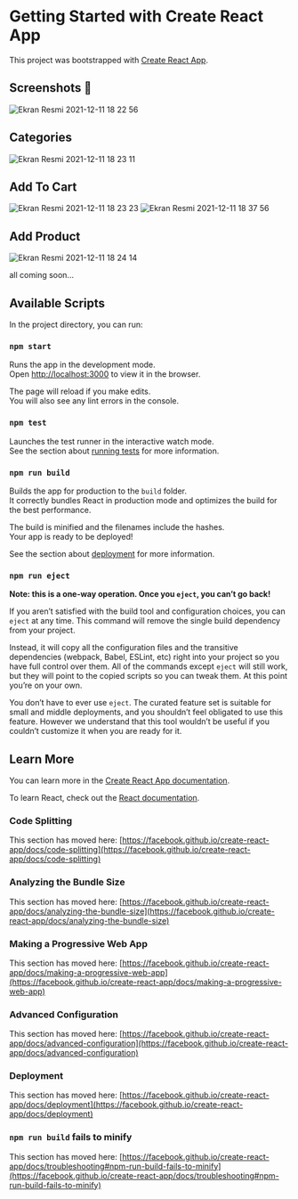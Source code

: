 # Getting Started with Create React App

This project was bootstrapped with [Create React App](https://github.com/facebook/create-react-app).

## Screenshots 📸
![Ekran Resmi 2021-12-11 18 22 56](https://user-images.githubusercontent.com/71590619/145682256-7929be5f-308a-440e-b928-86ac1ae813b3.png)

## Categories
![Ekran Resmi 2021-12-11 18 23 11](https://user-images.githubusercontent.com/71590619/145682277-3508a197-beab-45ac-b1a3-9d08a13b2903.png)

## Add To Cart
![Ekran Resmi 2021-12-11 18 23 23](https://user-images.githubusercontent.com/71590619/145682284-afc7e1c0-d3a4-4cb4-885f-d456a2d9a1e3.png)
![Ekran Resmi 2021-12-11 18 37 56](https://user-images.githubusercontent.com/71590619/145682381-85a460b8-cfba-43ff-b649-935468d2e789.png)


## Add Product
![Ekran Resmi 2021-12-11 18 24 14](https://user-images.githubusercontent.com/71590619/145682292-ad09f3c4-7e61-4ccc-af72-99f63760abf3.png)


all coming soon...


## Available Scripts

In the project directory, you can run:

### `npm start`

Runs the app in the development mode.\
Open [http://localhost:3000](http://localhost:3000) to view it in the browser.

The page will reload if you make edits.\
You will also see any lint errors in the console.

### `npm test`

Launches the test runner in the interactive watch mode.\
See the section about [running tests](https://facebook.github.io/create-react-app/docs/running-tests) for more information.

### `npm run build`

Builds the app for production to the `build` folder.\
It correctly bundles React in production mode and optimizes the build for the best performance.

The build is minified and the filenames include the hashes.\
Your app is ready to be deployed!

See the section about [deployment](https://facebook.github.io/create-react-app/docs/deployment) for more information.

### `npm run eject`

**Note: this is a one-way operation. Once you `eject`, you can’t go back!**

If you aren’t satisfied with the build tool and configuration choices, you can `eject` at any time. This command will remove the single build dependency from your project.

Instead, it will copy all the configuration files and the transitive dependencies (webpack, Babel, ESLint, etc) right into your project so you have full control over them. All of the commands except `eject` will still work, but they will point to the copied scripts so you can tweak them. At this point you’re on your own.

You don’t have to ever use `eject`. The curated feature set is suitable for small and middle deployments, and you shouldn’t feel obligated to use this feature. However we understand that this tool wouldn’t be useful if you couldn’t customize it when you are ready for it.

## Learn More

You can learn more in the [Create React App documentation](https://facebook.github.io/create-react-app/docs/getting-started).

To learn React, check out the [React documentation](https://reactjs.org/).

### Code Splitting

This section has moved here: [https://facebook.github.io/create-react-app/docs/code-splitting](https://facebook.github.io/create-react-app/docs/code-splitting)

### Analyzing the Bundle Size

This section has moved here: [https://facebook.github.io/create-react-app/docs/analyzing-the-bundle-size](https://facebook.github.io/create-react-app/docs/analyzing-the-bundle-size)

### Making a Progressive Web App

This section has moved here: [https://facebook.github.io/create-react-app/docs/making-a-progressive-web-app](https://facebook.github.io/create-react-app/docs/making-a-progressive-web-app)

### Advanced Configuration

This section has moved here: [https://facebook.github.io/create-react-app/docs/advanced-configuration](https://facebook.github.io/create-react-app/docs/advanced-configuration)

### Deployment

This section has moved here: [https://facebook.github.io/create-react-app/docs/deployment](https://facebook.github.io/create-react-app/docs/deployment)

### `npm run build` fails to minify

This section has moved here: [https://facebook.github.io/create-react-app/docs/troubleshooting#npm-run-build-fails-to-minify](https://facebook.github.io/create-react-app/docs/troubleshooting#npm-run-build-fails-to-minify)
